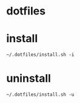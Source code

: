 # dotfiles

# install

```
~/.dotfiles/install.sh -i
```

# uninstall

```
~/.dotfiles/install.sh -u
```
